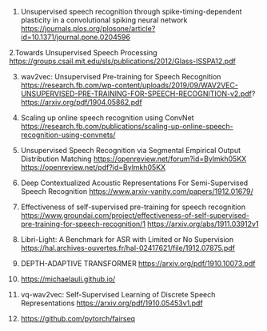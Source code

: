 1. Unsupervised speech recognition through spike-timing-dependent plasticity in a convolutional spiking neural network
https://journals.plos.org/plosone/article?id=10.1371/journal.pone.0204596

2.Towards Unsupervised Speech Processing 
https://groups.csail.mit.edu/sls/publications/2012/Glass-ISSPA12.pdf

3. wav2vec: Unsupervised Pre-training for Speech Recognition
https://research.fb.com/wp-content/uploads/2019/09/WAV2VEC-UNSUPERVISED-PRE-TRAINING-FOR-SPEECH-RECOGNITION-v2.pdf?
https://arxiv.org/pdf/1904.05862.pdf

4. Scaling up online speech recognition using ConvNet
https://research.fb.com/publications/scaling-up-online-speech-recognition-using-convnets/

5. Unsupervised Speech Recognition via Segmental Empirical Output Distribution Matching
https://openreview.net/forum?id=Bylmkh05KX
https://openreview.net/pdf?id=Bylmkh05KX

6. Deep Contextualized Acoustic Representations For Semi-Supervised Speech Recognition
https://www.arxiv-vanity.com/papers/1912.01679/

7. Effectiveness of self-supervised pre-training for speech recognition
https://www.groundai.com/project/effectiveness-of-self-supervised-pre-training-for-speech-recognition/1
https://arxiv.org/abs/1911.03912v1

8. Libri-Light: A Benchmark for ASR with Limited or No Supervision
https://hal.archives-ouvertes.fr/hal-02417621/file/1912.07875.pdf

9. DEPTH-ADAPTIVE TRANSFORMER
https://arxiv.org/pdf/1910.10073.pdf

10. https://michaelauli.github.io/

11. vq-wav2vec: Self-Supervised Learning of Discrete Speech Representations
https://arxiv.org/pdf/1910.05453v1.pdf

12. https://github.com/pytorch/fairseq




